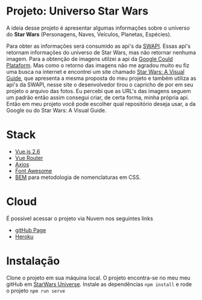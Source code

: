 # Projeto: Universo Star Wars

A ideia desse projeto é apresentar algumas informações sobre o universo do **Star Wars** (Personagens, Naves, Veículos, Planetas, Espécies).

Para obter as informações será consumido as api's da [SWAPI](https://swapi.dev). Essas api's retornam informações do universo de Star Wars, mas não retornar nenhuma imagem. Para a obtenção de imagens utilzei a api da [Google Could Plataform](https://console.cloud.google.com). Mas como o retorno das imagens não me agradou muito eu fiz uma busca na internet e encontrei um site chamado [Star Wars: A Visual Guide](starwars-visualguide.com), que apresenta a mesma proposta do meu projeto e também utiliza as api's da SWAPI, nesse site o desenvolvedor tirou o capricho de por em seu projeto o arquivo das fotos. Eu percebi que as URL's das imagens seguem um padrão então assim consegui criar, de certa forma, minha própria api. Então em meu projeto você pode escolher qual repositório deseja usar, a da Google ou do Star Wars: A Visual Guide.

# Stack 
- [Vue.js 2.6](https://v2.vuejs.org)
- [Vue Router](https://router.vuejs.org)
- [Axios](https://axios-http.com)
- [Font Awesome](fontawesome.com)
- [BEM](http://getbem.com/introduction/) para metodologia de nomenclaturas em CSS.

# Cloud

É possível acessar o projeto via Nuvem nos seguintes links
- [gitHub Page](https://devlab92.github.io)
- [Heroku](https://lab92-starwars-universe.herokuapp.com)


# Instalação
 Clone o projeto em sua máquina local. O projeto encontra-se no meu meu gitHub em [StarWars Universe](https://github.com/devlab92/starWarsUniverse). Instale as dependências `npm install` e rode o projeto `npm run serve` 
 